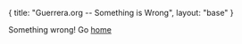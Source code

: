 {
  title: "Guerrera.org -- Something is Wrong",
  layout: "base"
}


Something wrong!  Go [home](/index.html)